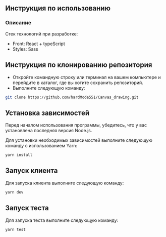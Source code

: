 ## Инструкция по использованию

### Описание

Стек технологий при разработке:
- Front: React + typeScript
- Styles: Sass


## Инструкция по клонированию репозитория

- Откройте командную строку или терминал на вашем компьютере и перейдите в каталог, где вы хотите сохранить репозиторий.
- Выполните следующую команду:

```sh
git clone https://github.com/hardMode551/Canvas_drawing.git
```

## Установка зависимостей

Перед началом использования программы, убедитесь, что у вас установлена последняя версия Node.js.

Для установки необходимых зависимостей выполните следующую команду с использованием Yarn:

```sh
yarn install
```

## Запуск клиента

Для запуска клиента выполните следующую команду:

```sh
yarn dev
```

## Запуск теста

Для запуска теста выполните следующую команду:

```sh
yarn test
```
